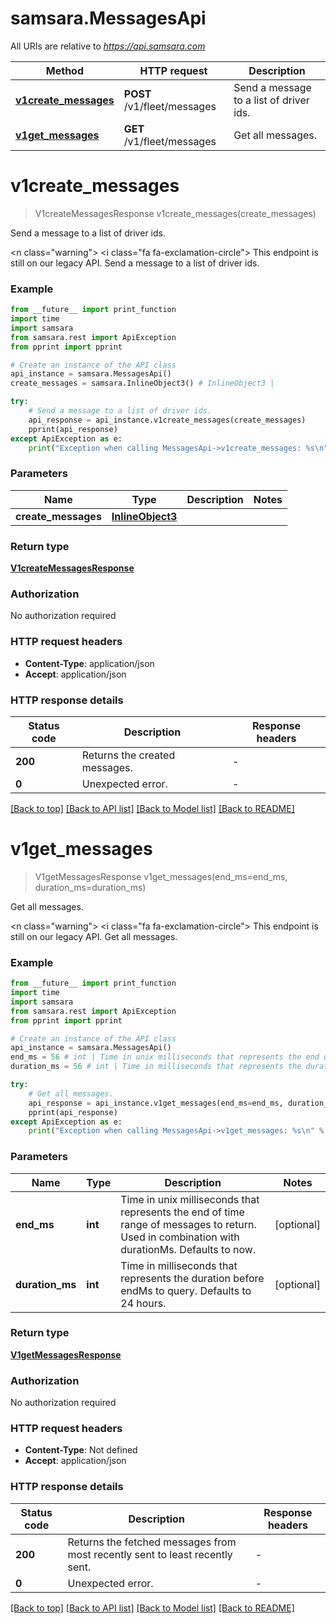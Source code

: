# samsara.MessagesApi

All URIs are relative to *https://api.samsara.com*

Method | HTTP request | Description
------------- | ------------- | -------------
[**v1create_messages**](MessagesApi.md#v1create_messages) | **POST** /v1/fleet/messages | Send a message to a list of driver ids.
[**v1get_messages**](MessagesApi.md#v1get_messages) | **GET** /v1/fleet/messages | Get all messages.


# **v1create_messages**
> V1createMessagesResponse v1create_messages(create_messages)

Send a message to a list of driver ids.

<n class=\"warning\"> <nh> <i class=\"fa fa-exclamation-circle\"></i> This endpoint is still on our legacy API. </nh> </n>  Send a message to a list of driver ids.

### Example

```python
from __future__ import print_function
import time
import samsara
from samsara.rest import ApiException
from pprint import pprint

# Create an instance of the API class
api_instance = samsara.MessagesApi()
create_messages = samsara.InlineObject3() # InlineObject3 | 

try:
    # Send a message to a list of driver ids.
    api_response = api_instance.v1create_messages(create_messages)
    pprint(api_response)
except ApiException as e:
    print("Exception when calling MessagesApi->v1create_messages: %s\n" % e)
```

### Parameters

Name | Type | Description  | Notes
------------- | ------------- | ------------- | -------------
 **create_messages** | [**InlineObject3**](InlineObject3.md)|  | 

### Return type

[**V1createMessagesResponse**](V1createMessagesResponse.md)

### Authorization

No authorization required

### HTTP request headers

 - **Content-Type**: application/json
 - **Accept**: application/json

### HTTP response details
| Status code | Description | Response headers |
|-------------|-------------|------------------|
**200** | Returns the created messages. |  -  |
**0** | Unexpected error. |  -  |

[[Back to top]](#) [[Back to API list]](../README.md#documentation-for-api-endpoints) [[Back to Model list]](../README.md#documentation-for-models) [[Back to README]](../README.md)

# **v1get_messages**
> V1getMessagesResponse v1get_messages(end_ms=end_ms, duration_ms=duration_ms)

Get all messages.

<n class=\"warning\"> <nh> <i class=\"fa fa-exclamation-circle\"></i> This endpoint is still on our legacy API. </nh> </n>  Get all messages.

### Example

```python
from __future__ import print_function
import time
import samsara
from samsara.rest import ApiException
from pprint import pprint

# Create an instance of the API class
api_instance = samsara.MessagesApi()
end_ms = 56 # int | Time in unix milliseconds that represents the end of time range of messages to return. Used in combination with durationMs. Defaults to now. (optional)
duration_ms = 56 # int | Time in milliseconds that represents the duration before endMs to query. Defaults to 24 hours. (optional)

try:
    # Get all messages.
    api_response = api_instance.v1get_messages(end_ms=end_ms, duration_ms=duration_ms)
    pprint(api_response)
except ApiException as e:
    print("Exception when calling MessagesApi->v1get_messages: %s\n" % e)
```

### Parameters

Name | Type | Description  | Notes
------------- | ------------- | ------------- | -------------
 **end_ms** | **int**| Time in unix milliseconds that represents the end of time range of messages to return. Used in combination with durationMs. Defaults to now. | [optional] 
 **duration_ms** | **int**| Time in milliseconds that represents the duration before endMs to query. Defaults to 24 hours. | [optional] 

### Return type

[**V1getMessagesResponse**](V1getMessagesResponse.md)

### Authorization

No authorization required

### HTTP request headers

 - **Content-Type**: Not defined
 - **Accept**: application/json

### HTTP response details
| Status code | Description | Response headers |
|-------------|-------------|------------------|
**200** | Returns the fetched messages from most recently sent to least recently sent. |  -  |
**0** | Unexpected error. |  -  |

[[Back to top]](#) [[Back to API list]](../README.md#documentation-for-api-endpoints) [[Back to Model list]](../README.md#documentation-for-models) [[Back to README]](../README.md)

